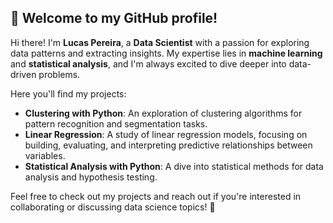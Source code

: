 ## 👋 Welcome to my GitHub profile!

Hi there! I'm **Lucas Pereira**, a **Data Scientist** with a passion for exploring data patterns and extracting insights. My expertise lies in **machine learning** and **statistical analysis**, and I'm always excited to dive deeper into data-driven problems.

Here you'll find my projects:

- **Clustering with Python**: An exploration of clustering algorithms for pattern recognition and segmentation tasks.
- **Linear Regression**: A study of linear regression models, focusing on building, evaluating, and interpreting predictive relationships between variables.
- **Statistical Analysis with Python**: A dive into statistical methods for data analysis and hypothesis testing.

Feel free to check out my projects and reach out if you're interested in collaborating or discussing data science topics! 🚀
